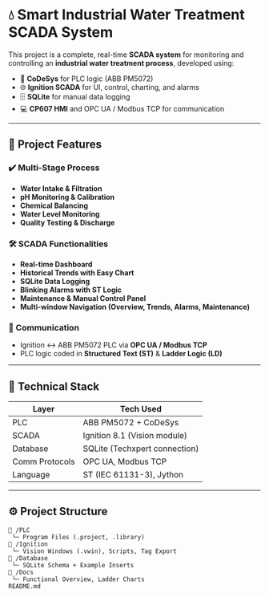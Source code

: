 # 💧 Smart Industrial Water Treatment SCADA System

This project is a complete, real-time **SCADA system** for monitoring and controlling an **industrial water treatment process**, developed using:

- 🧠 **CoDeSys** for PLC logic (ABB PM5072)
- 🌐 **Ignition SCADA** for UI, control, charting, and alarms
- 🗄️ **SQLite** for manual data logging
- 💻 **CP607 HMI** and OPC UA / Modbus TCP for communication

---

## 🚀 Project Features

### ✔️ Multi-Stage Process
- **Water Intake & Filtration**
- **pH Monitoring & Calibration**
- **Chemical Balancing**
- **Water Level Monitoring**
- **Quality Testing & Discharge**

### 🛠️ SCADA Functionalities
- **Real-time Dashboard**
- **Historical Trends with Easy Chart**
- **SQLite Data Logging**
- **Blinking Alarms with ST Logic**
- **Maintenance & Manual Control Panel**
- **Multi-window Navigation (Overview, Trends, Alarms, Maintenance)**

### 🔁 Communication
- Ignition ↔️ ABB PM5072 PLC via **OPC UA / Modbus TCP**
- PLC logic coded in **Structured Text (ST)** & **Ladder Logic (LD)**

---

## 🧪 Technical Stack

| Layer          | Tech Used                    |
|----------------|------------------------------|
| PLC            | ABB PM5072 + CoDeSys         |
| SCADA          | Ignition 8.1 (Vision module) |
| Database       | SQLite (Techxpert connection)|
| Comm Protocols | OPC UA, Modbus TCP           |
| Language       | ST (IEC 61131-3), Jython     |

---

## ⚙️ Project Structure

```plaintext
📁 /PLC
 └─ Program Files (.project, .library)
📁 /Ignition
 └─ Vision Windows (.vwin), Scripts, Tag Export
📁 /Database
 └─ SQLite Schema + Example Inserts
📁 /Docs
 └─ Functional Overview, Ladder Charts
README.md
